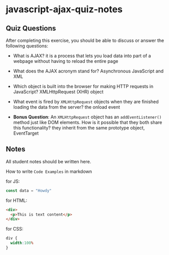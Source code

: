 # javascript-ajax-quiz-notes

## Quiz Questions

After completing this exercise, you should be able to discuss or answer the following questions:

- What is AJAX?
it is a process that lets you load data into part of a webpage without having to reload the entire page

- What does the AJAX acronym stand for?
Asynchronous JavaScript and XML

- Which object is built into the browser for making HTTP requests in JavaScript?
XMLHttpRequest (XHR) object

- What event is fired by `XMLHttpRequest` objects when they are finished loading the data from the server?
the onload event

- **Bonus Question**: An `XMLHttpRequest` object has an `addEventListener()` method just like DOM elements. How is it possible that they both share this functionality?
they inherit from the same prototype object, EventTarget


## Notes

All student notes should be written here.


How to write `Code Examples` in markdown

for JS:
```javascript
const data = "Howdy"
```

for HTML:
```html
<div>
  <p>This is text content</p>
</div>
```

for CSS:
```css
div {
  width:100%
}
```
